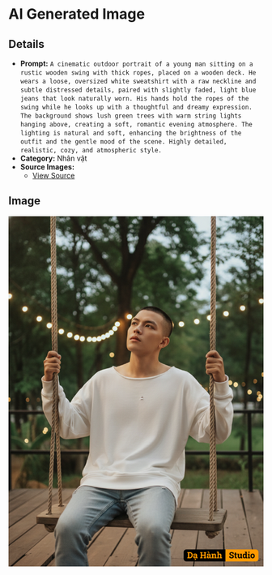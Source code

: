 # AI Generated Image

## Details
- **Prompt:** `A cinematic outdoor portrait of a young man sitting on a rustic wooden swing with thick ropes, placed on a wooden deck. He wears a loose, oversized white sweatshirt with a raw neckline and subtle distressed details, paired with slightly faded, light blue jeans that look naturally worn. His hands hold the ropes of the swing while he looks up with a thoughtful and dreamy expression. The background shows lush green trees with warm string lights hanging above, creating a soft, romantic evening atmosphere. The lighting is natural and soft, enhancing the brightness of the outfit and the gentle mood of the scene. Highly detailed, realistic, cozy, and atmospheric style.`
- **Category:** Nhân vật
- **Source Images:**
  - [View Source](https://raw.githubusercontent.com/lenzcomvth/ImageLibrary/main/Male.png)

## Image
![AI Generated Image](./image-2025-10-06T20-53-24-953Z-dlk78.png)